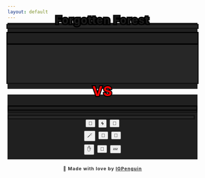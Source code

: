 ```yaml
---
layout: default
---
```

<!--Prevent auto-refresh on phone on resume-->
<meta name="viewport" content="width=device-width, initial-scale=1.0, maximum-scale=1.0, user-scalable=0" />

<meta http-equiv="Permissions-Policy" content="interest-cohort=()">
<meta name="twitter:card" content="summary" />
<meta name="twitter:site" content="{{ page.title }}" />
<meta name="twitter:title" content="{{ page.title }}" />
<meta name="twitter:image" content="{{ page.title_image }}" />

<script src="https://ajax.googleapis.com/ajax/libs/jquery/3.5.1/jquery.min.js"></script>
<link rel="stylesheet" href="https://cdnjs.cloudflare.com/ajax/libs/animate.css/4.1.1/animate.min.css"/>
<script src="js/game_loop.js"></script>

<div class= "curtain" id="id_fullscreen_curtain"></div>
<div class= "fullScreenText" id="id_fullscreen_text" style="-webkit-text-stroke: 6.5px black;
      paint-order: stroke fill;"></div>

<center class="animate__animated animate__fadeIn animate__fast">

<h2 id = "id_area" style="margin-top:-32px;
    margin-bottom:-12px;
    font-size:28px;
    letter-spacing: 1.5px;
    -webkit-text-stroke: 6.5px black;
      paint-order: stroke fill;
        position:relative; z-index:2;">Forgotten Forest</h2>

<div class="card" id="id_card" style="background-color:#202020;padding-bottom:4px">

<div id="id_enemy_card_contents">
<div id = "id_enemy_info">
  <div class="box-border-dynamic" style="position:relative; z-index:1;">
  <h2 id = "id_name" style="text-align:left;
    padding-left:8px;
    letter-spacing:0.8px;
    -webkit-text-stroke: 5px #121212;
      paint-order: stroke fill;
    margin-bottom:-13px;
    margin-top:2px;
    padding-top:2px;
    background-color:#202020;"/>
  </div>

  <div class= "enemyOverlay" id="id_enemy_overlay" style="font-family:sans; font-size:88px; position:absolute; z-index:2;"></div>
<br style="clear:both" />
<div class="box-border-dynamic">
<h1 id = "id_emoji" style="margin-bottom:14px;
                            box-shadow:
                              0px 0px 0px 3px #121212;
                            padding-bottom:0px;
                            padding-top:7px;
                            margin-top:0px;
                            background-color:#272727;"/>
</div>

<div class="box-border-dynamic" style="margin-top:0px;
        box-shadow:
          0px 0px 0px 3px #000000;
            position:relative; z-index:2;
            overflow:auto;">


<h3 id = "id_stats" style="float:left;
                            text-align:left;
                            font-size:12px;
                            padding-left:8px;
                            padding-bottom:0px;
                            line-height:24px;
                            margin-top:0px;
                            margin-bottom:0px;
                            margin-right:0px;
                            font-family:sans;
                            display:inline;
                            width:60%;"/>

<h5 id = "id_team" style="float:right;
                                text-align:right;
                                font-weight:300;
                                padding-bottom:0px;
                                padding-top:5px;
                                padding-right:8px;
                                margin-bottom:4px;
                                display:inline;
                                overflow:auto;"/>
</div>
<div class="box-border-dynamic" style="margin-top:2px;
  margin-right:0px;
    margin-bottom:12px;
  background-color:#272727;
  box-shadow:
    0px 0px 0px 3px #121212;
      position:relative; z-index:1;
      overflow:auto;">

<h4 id = "id_desc" style="float:left;
  text-align:left;
  padding-top:6px;
  padding-left:8px;
  padding-right:8px;
  padding-bottom:2px;
  min-height:74px;
  margin-bottom:0px;
  line-height:165%;
  width:95%;
  position:relative;"/>
</div>
</div>
</div>
</div>

<p style="margin:4px;"></p>
<h3 id = "id_versus" style="margin-top:-20px;
  margin-bottom:-17px;
    color:red;
    font-size:36px;
      letter-spacing:1.5px;
      -webkit-text-stroke: 5px black;
        paint-order: stroke fill;
          position:relative; z-index:2;">VS</h3>

<div class="toolbar-card" id = "id_toolbar_card" style="padding-bottom:6px;
  margin-top:4px;
    padding-top:6px;
      background-color:#202020;">

<div class="toolbar" id = "id_player_info" style="padding-bottom:8px; padding-top:8px">

<div class="box-border-dynamic" style="margin-left:3px;
                                        margin-right:3px;
                                        padding-top:2px;
                                        padding-bottom:2px;
                                              background-color:#202020;">

<h3 id = "id_player_name" style="text-align:left;
                                  padding-left:8px;
                                  letter-spacing:0.8px;
                                  font-weight:5OO;
                                  margin-top:0px;
                                  cursor:pointer;
                                  font-size:17px;
                                  margin-bottom:0px;
                                  -webkit-text-stroke: 5px #121212;
                                    paint-order: stroke fill;"/>
</div>

<div class="box-border-dynamic" style="margin-left:3px;
                                        margin-right:3px;
                                          margin-bottom:14px;
                                            box-shadow:
                                              0px 0px 0px 3px #121212;">

<div class= "playerOverlay" id="id_player_overlay" style="font-family:sans; font-size:88px; position:absolute; z-index:2;"></div>

<h3 id = "id_player_status" style="text-align:left;
                                    padding-left:8px;
                                    font-size:12px;
                                    padding-top:5px;
                                    padding-bottom:3px;
                                    margin-bottom:-11px;
                                    margin-top:14px;
                                    font-family:sans;
                                    box-shadow:
                                      0px 0px 0px 3px #000000;
                                      position:relative; z-index:1;"/>
</div>
<div class="box-border-dynamic" style="margin-left:3px;
                                        margin-right:3px;
                                        padding-top:2px;
                                        padding-bottom:0px;
                                          box-shadow:
                                            0px 0px 0px 3px #121212;
                                              background-color:#272727;">

<h4 id = "id_log" style="margin-top:0px;
                          padding-left:8px;
                          margin-bottom:12px;
                          text-align:left;"/>
</div>
<h3 id = "id_player_party_loot" style="text-align:left;
                                        float:left;
                                        padding-top:3px;
                                        padding-bottom:3px;
                                        padding-left:8px;
                                        margin-left:3px;
                                        margin-bottom:0px;
                                        margin-top:0px;
                                        display:inline;                      
                                        width:95.8%;
                                        box-shadow:
                                          0px 0px 0px 3px #121212;
                                          background-color:#272727;"/>
</div>
<div id="id_buttons" style="margin:6px; margin-top:1px;">
  <button type = "button" id = "button_attack">🎯</button>&nbsp;
  <button type = "button" id = "button_roll">🌀</button>&nbsp;
  <button type = "button" id = "button_block">🔰</button>
  <p style="margin:8px;"></p>
  <button type = "button" id = "button_cast">🪄</button>&nbsp;
  <button type = "button" id = "button_pray">🙏</button>&nbsp;
  <button type = "button" id = "button_curse">🪬</button>

  <p style="margin:8px;"></p>
  <button type = "button" id = "button_grab">✋</button>&nbsp;
  <button type = "button" id = "button_speak">💬</button>&nbsp;
  <button type = "button" id = "button_sleep">💤</button>
</div>
</div>



<p style="margin:8px"></p>

<div style="cursor: pointer;" onclick="window.location='https://github.com/IGPenguin/webcrawler/';">
<h4 style="font-size:12px; opacity:0.9; letter-spacing:1px;box-shadow:none;">🔗 Made with love by <a href="https://github.com/IGPenguin/webcrawler/">IGPenguin</a></h4>
<h4 id="id_version" style="font-size:10px; margin-top:-20px; margin-bottom:-8px; opacity:0.6; box-shadow:none;"/>
</div>
</center>

